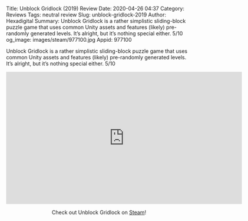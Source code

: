 Title: Unblock Gridlock (2019) Review
Date: 2020-04-26 04:37
Category: Reviews
Tags: neutral review
Slug: unblock-gridlock-2019
Author: Hexadigital
Summary: Unblock Gridlock is a rather simplistic sliding-block puzzle game that uses common Unity assets and features (likely) pre-randomly generated levels. It’s alright, but it’s nothing special either. 5/10
og_image: images/steam/977100.jpg
Appid: 977100

Unblock Gridlock is a rather simplistic sliding-block puzzle game that uses common Unity assets and features (likely) pre-randomly generated levels. It’s alright, but it’s nothing special either. 5/10

<center><iframe src="https://www.youtube.com/embed/3ydozce9Yeg?feature=oembed" allow="accelerometer; autoplay; encrypted-media; gyroscope; picture-in-picture" width="640" height="360" frameborder="0"></iframe>

Check out Unblock Gridlock on [Steam](https://store.steampowered.com/app/977100/?curator_clanid=34633900)!</center>
